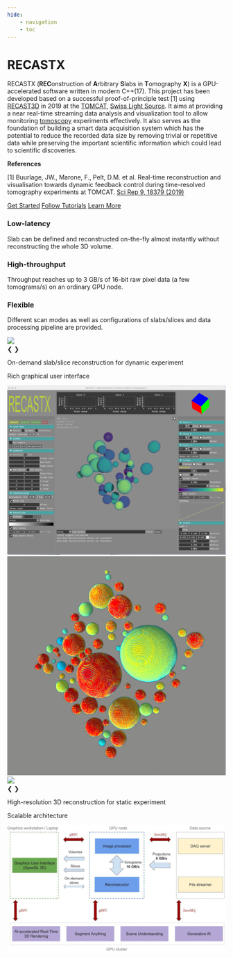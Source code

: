```yaml
---
hide:
    - navigation
    - toc
---
```


# RECASTX

[comment]: # (Any modification to the following content should also be implemented in '../../README.md')

RECASTX (**REC**onstruction of **A**rbitrary **S**labs in **T**omography **X**) 
is a GPU-accelerated software written in modern C++(17).
This project has been developed based on a successful proof-of-principle test [1]
using [RECAST3D](https://github.com/cicwi/RECAST3D.git) in 2019 at the
[TOMCAT](https://www.psi.ch/en/sls/tomcat), [Swiss Light Source](https://www.psi.ch/en/sls).
It aims at providing a near real-time streaming data analysis and visualization
tool to allow monitoring [tomoscopy](https://doi.org/10.1002/adma.202104659)
experiments effectively. It also serves as the foundation of building a smart
data acquisition system which has the potential to reduce the recorded data size
by removing trivial or repetitive data while preserving the important scientific
information which could lead to scientific discoveries.


**References**

[1] Buurlage, JW., Marone, F., Pelt, D.M. et al. Real-time reconstruction and visualisation towards dynamic feedback control during time-resolved tomography experiments at TOMCAT. [Sci Rep 9, 18379 (2019)](https://doi.org/10.1038/s41598-019-54647-4)

<link rel="stylesheet" href="stylesheets/homepage.css" />

<div class="container" id="button-container">
    <a href="installation" class="button" id="get-started">Get Started</a>
    <a href="tutorial/plastic_beads" class="button">Follow Tutorials</a>
    <a href="faq" class="button">Learn More</a>
</div>

<div class="container" id="highlight-container">
    <div class="card">
        <div class="content">
            <h3 class="card-title">Low-latency</h3>
            <p class="card-text">
                Slab can be defined and reconstructed on-the-fly almost instantly without reconstructing the whole 3D volume.
            </p>
        </div>
    </div>
    <div class="card">
        <div class="content">
            <h3 class="card-title">High-throughput</h3>
            <p class="card-text">
                Throughput reaches up to 3 GB/s of 16-bit raw pixel data (a few tomograms/s) on an ordinary GPU node.
            </p>
        </div>
    </div>
    <div class="card">
        <div class="content">
            <h3 class="card-title">Flexible</h3>
            <p class="card-text">
                Different scan modes as well as configurations of slabs/slices and data processing pipeline are provided.
            </p>
        </div>
    </div>
</div>

<div class="container" id="feature-container">
    <div class="feature-section left">
        <div class="slideshow-container">
            <div class="feature-image-container slide-image slide-a fade">
                <img src="recastx-docs-supplement/fuelcell_slices.gif"/>
            </div>
            <a class="prev" onclick="plusDivsA(-1)">❮</a>
            <a class="next" onclick="plusDivsA(1)">❯</a>
        </div>
        <div>
            <p>On-demand slab/slice reconstruction for dynamic experiment</p>
        </div>
    </div>
    <div class="feature-section right">
        <div>
            <p>Rich graphical user interface</p>
        </div>
        <div class="feature-image-container">
            <img src="recastx-docs-supplement/overview.png"/>
        </div>
    </div>
    <div class="feature-section left">
        <div class="slideshow-container">
            <div class="feature-image-container slide-image slide-c fade">
                <img src="recastx-docs-supplement/tomophantom_3d08.gif"/>
            </div>
            <div class="feature-image-container slide-image slide-c fade">
                <img src="recastx-docs-supplement/beads_volume.gif"/>
            </div>
            <a class="prev" onclick="plusDivsC(-1)">❮</a>
            <a class="next" onclick="plusDivsC(1)">❯</a>
        </div>
        <div>
            <p>High-resolution 3D reconstruction for static experiment</p>
        </div>
    </div>
    <div class="feature-section right">
        <div>
            <p>Scalable architecture</p>
        </div>
        <div class="feature-image-container">
            <img src="recastx-docs-supplement/recastx_architecture.jpg"/>
        </div>
    </div>
</div>

<script>
let slideIndexA = 1;
showDivsA(slideIndexA);

function plusDivsA(n) {
  showDivsA(slideIndexA += n);
}

function showDivsA(n) {
  let i;
  let x = document.getElementsByClassName("slide-a");
  if (n > x.length) { slideIndexA = 1 }
  if (n < 1) { slideIndexA = x.length }
  for (i = 0; i < x.length; i++) {
    x[i].style.display = "none";  
  }
  x[slideIndexA - 1].style.display = "flex";  
}

let slideIndexC = 1;
showDivsC(slideIndexC);

function plusDivsC(n) {
  showDivsC(slideIndexC += n);
}

function showDivsC(n) {
  let i;
  let x = document.getElementsByClassName("slide-c");
  if (n > x.length) { slideIndexC = 1 }
  if (n < 1) { slideIndexC = x.length }
  for (i = 0; i < x.length; i++) {
    x[i].style.display = "none";  
  }
  x[slideIndexC - 1].style.display = "flex";  
}
</script>
